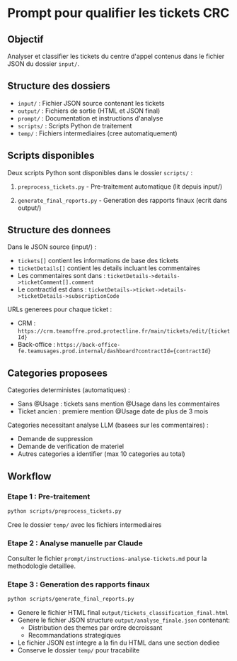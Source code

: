 # Prompt pour qualifier les tickets CRC

## Objectif

Analyser et classifier les tickets du centre d'appel contenus dans le fichier JSON du dossier `input/`.

## Structure des dossiers

- `input/` : Fichier JSON source contenant les tickets
- `output/` : Fichiers de sortie (HTML et JSON final)
- `prompt/` : Documentation et instructions d'analyse
- `scripts/` : Scripts Python de traitement
- `temp/` : Fichiers intermediaires (cree automatiquement)

## Scripts disponibles

Deux scripts Python sont disponibles dans le dossier `scripts/` :

1. `preprocess_tickets.py` - Pre-traitement automatique (lit depuis input/)

2. `generate_final_reports.py` - Generation des rapports finaux (ecrit dans output/)


## Structure des donnees

Dans le JSON source (input/) :
- `tickets[]` contient les informations de base des tickets
- `ticketDetails[]` contient les details incluant les commentaires
- Les commentaires sont dans : `ticketDetails->details->ticketComment[].comment`
- Le contractId est dans : `ticketDetails->ticket->details->ticketDetails->subscriptionCode`

URLs generees pour chaque ticket :
- CRM : `https://crm.teamoffre.prod.protectline.fr/main/tickets/edit/{ticketId}`
- Back-office : `https://back-office-fe.teamusages.prod.internal/dashboard?contractId={contractId}`

## Categories proposees

Categories deterministes (automatiques) :
- Sans @Usage : tickets sans mention @Usage dans les commentaires
- Ticket ancien : premiere mention @Usage date de plus de 3 mois

Categories necessitant analyse LLM (basees sur les commentaires) :
- Demande de suppression
- Demande de verification de materiel
- Autres categories a identifier (max 10 categories au total)

## Workflow

### Etape 1 : Pre-traitement
```bash
python scripts/preprocess_tickets.py
```
Cree le dossier `temp/` avec les fichiers intermediaires

### Etape 2 : Analyse manuelle par Claude
Consulter le fichier `prompt/instructions-analyse-tickets.md` pour la methodologie detaillee.


### Etape 3 : Generation des rapports finaux
```bash
python scripts/generate_final_reports.py
```
- Genere le fichier HTML final `output/tickets_classification_final.html`
- Genere le fichier JSON structure `output/analyse_finale.json` contenant:
  - Distribution des themes par ordre decroissant
  - Recommandations strategiques
- Le fichier JSON est integre a la fin du HTML dans une section dediee
- Conserve le dossier `temp/` pour tracabilite




